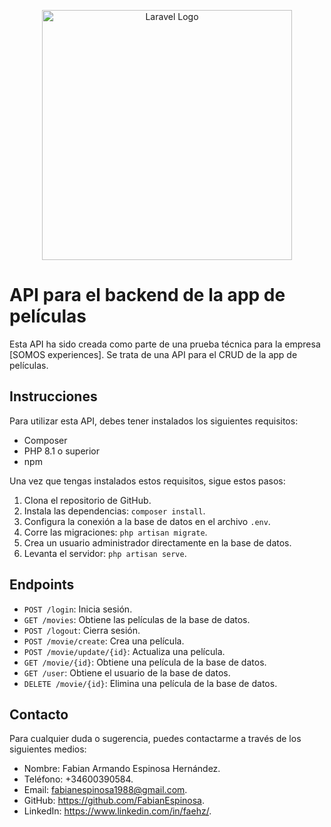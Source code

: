 <p align="center"><a href="https://laravel.com" target="_blank"><img src="https://raw.githubusercontent.com/laravel/art/master/logo-lockup/5%20SVG/2%20CMYK/1%20Full%20Color/laravel-logolockup-cmyk-red.svg" width="400" alt="Laravel Logo"></a></p>

# API para el backend de la app de películas

Esta API ha sido creada como parte de una prueba técnica para la empresa [SOMOS experiences]. Se trata de una API para el CRUD de la app de películas.

## Instrucciones

Para utilizar esta API, debes tener instalados los siguientes requisitos:

- Composer
- PHP 8.1 o superior
- npm

Una vez que tengas instalados estos requisitos, sigue estos pasos:

1. Clona el repositorio de GitHub.
2. Instala las dependencias: `composer install`.
3. Configura la conexión a la base de datos en el archivo `.env`.
4. Corre las migraciones: `php artisan migrate`.
5. Crea un usuario administrador directamente en la base de datos.
6. Levanta el servidor: `php artisan serve`.

## Endpoints

- `POST /login`: Inicia sesión.
- `GET /movies`: Obtiene las películas de la base de datos.
- `POST /logout`: Cierra sesión.
- `POST /movie/create`: Crea una película.
- `POST /movie/update/{id}`: Actualiza una película.
- `GET /movie/{id}`: Obtiene una película de la base de datos.
- `GET /user`: Obtiene el usuario de la base de datos.
- `DELETE /movie/{id}`: Elimina una película de la base de datos.

## Contacto

Para cualquier duda o sugerencia, puedes contactarme a través de los siguientes medios:

- Nombre: Fabian Armando Espinosa Hernández.
- Teléfono: +34600390584.
- Email: fabianespinosa1988@gmail.com.
- GitHub: https://github.com/FabianEspinosa.
- LinkedIn: https://www.linkedin.com/in/faehz/.
